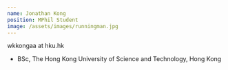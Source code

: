 ```yaml
---
name: Jonathan Kong
position: MPhil Student
image: /assets/images/runningman.jpg
---
```

wkkongaa at hku.hk 
* BSc, The Hong Kong University of Science and Technology, Hong Kong
